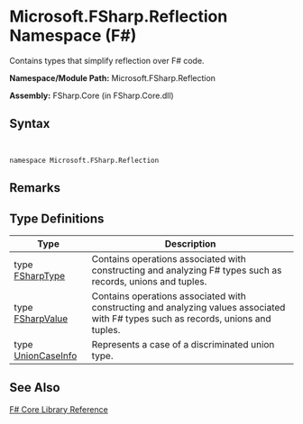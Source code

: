 # Microsoft.FSharp.Reflection Namespace (F#)

Contains types that simplify reflection over F# code.

**Namespace/Module Path:** Microsoft.FSharp.Reflection

**Assembly:** FSharp.Core (in FSharp.Core.dll)


## Syntax


```


namespace Microsoft.FSharp.Reflection

```



## Remarks

## Type Definitions


|Type|Description|
|----|-----------|
|type [FSharpType](http://msdn.microsoft.com/en-us/library/e3304409-1849-4058-957a-872a376e3663)|Contains operations associated with constructing and analyzing F# types such as records, unions and tuples.|
|type [FSharpValue](http://msdn.microsoft.com/en-us/library/37ecfa9f-1f47-4957-bb2c-a2664e9a68d0)|Contains operations associated with constructing and analyzing values associated with F# types such as records, unions and tuples.|
|type [UnionCaseInfo](http://msdn.microsoft.com/en-us/library/d97eb038-9521-4e20-89b4-dd0cd92d7221)|Represents a case of a discriminated union type.|

## See Also
[F&#35; Core Library Reference](FSharp-Core-Library-Reference.md)

